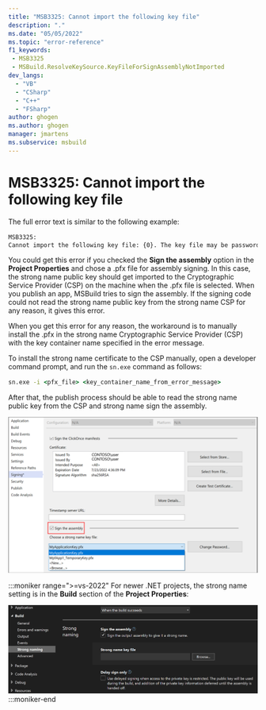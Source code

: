 ```yaml
---
title: "MSB3325: Cannot import the following key file"
description: "."
ms.date: "05/05/2022"
ms.topic: "error-reference"
f1_keywords:
 - MSB3325
 - MSBuild.ResolveKeySource.KeyFileForSignAssemblyNotImported
dev_langs:
  - "VB"
  - "CSharp"
  - "C++"
  - "FSharp"
author: ghogen
ms.author: ghogen
manager: jmartens
ms.subservice: msbuild
---
```

# MSB3325: Cannot import the following key file

The full error text is similar to the following example:

```output
MSB3325: Cannot import the following key file: {0}. The key file may be password protected. To correct this, try to import the certificate again or manually install the certificate to the Strong Name CSP with the following key container name: 'name'
```

You could get this error if you checked the **Sign the assembly** option in the **Project Properties** and chose a .pfx file for assembly signing. In this case, the strong name public key should get imported to the Cryptographic Service Provider (CSP) on the machine when the .pfx file is selected. When you publish an app, MSBuild tries to sign the assembly. If the signing code could not read the strong name public key from the strong name CSP for any reason, it gives this error.

When you get this error for any reason, the workaround is to manually install the .pfx in the strong name Cryptographic Service Provider (CSP) with the key container name specified in the error message.

To install the strong name certificate to the CSP manually, open a developer command prompt, and run the `sn.exe` command as follows:

```cmd
sn.exe -i <pfx_file> <key_container_name_from_error_message>
```

After that, the publish process should be able to read the strong name public key from the CSP and strong name sign the assembly.

![Screenshot of Signing tab in Project Properties.](media/msb3325/signing-sign-the-assembly.png)

:::moniker range=">=vs-2022"
For newer .NET projects, the strong name setting is in the **Build** section of the **Project Properties**:

![Screenshot of the Build > Strong naming section of the Project Properties.](media/msb3325/sign-the-assembly.png)
:::moniker-end
